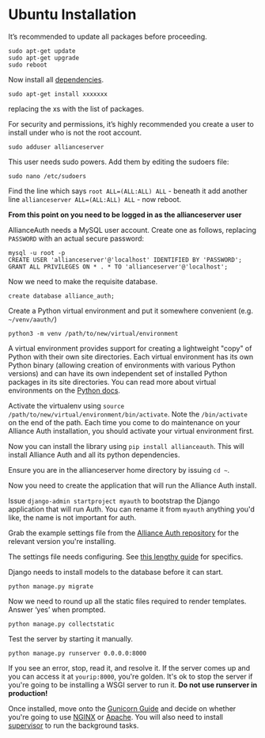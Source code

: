 # Ubuntu Installation

It’s recommended to update all packages before proceeding.

    sudo apt-get update
    sudo apt-get upgrade
    sudo reboot

Now install all [dependencies](dependencies.md).

    sudo apt-get install xxxxxxx
replacing the xs with the list of packages.

For security and permissions, it’s highly recommended you create a user to install under who is not the root account.

    sudo adduser allianceserver

This user needs sudo powers. Add them by editing the sudoers file:

    sudo nano /etc/sudoers

Find the line which says `root ALL=(ALL:ALL) ALL` - beneath it add another line `allianceserver ALL=(ALL:ALL) ALL` - now reboot.

**From this point on you need to be logged in as the allianceserver user**

AllianceAuth needs a MySQL user account. Create one as follows, replacing `PASSWORD` with an actual secure password:

    mysql -u root -p
    CREATE USER 'allianceserver'@'localhost' IDENTIFIED BY 'PASSWORD';
    GRANT ALL PRIVILEGES ON * . * TO 'allianceserver'@'localhost';

Now we need to make the requisite database.

    create database alliance_auth;
    
    
Create a Python virtual environment and put it somewhere convenient (e.g. `~/venv/aauth/`)

    python3 -m venv /path/to/new/virtual/environment

A virtual environment provides support for creating a lightweight "copy" of Python with their own site directories. Each virtual environment has its own Python binary (allowing creation of environments with various Python versions) and can have its own independent set of installed Python packages in its site directories. You can read more about virtual environments on the [Python docs](https://docs.python.org/3/library/venv.html).
    
Activate the virtualenv using `source /path/to/new/virtual/environment/bin/activate`. Note the `/bin/activate` on the end of the path. Each time you come to do maintenance on your Alliance Auth installation, you should activate your virtual environment first.

Now you can install the library using `pip install allianceauth`. This will install Alliance Auth and all its python dependencies.

Ensure you are in the allianceserver home directory by issuing `cd ~`.

Now you need to create the application that will run the Alliance Auth install.

Issue `django-admin startproject myauth` to bootstrap the Django application that will run Auth. You can rename it from `myauth` anything you'd like, the name is not important for auth.

Grab the example settings file from the [Alliance Auth repository](https://github.com/allianceauth/allianceauth/blob/master/alliance_auth/settings.py.example) for the relevant version you're installing.

The settings file needs configuring. See [this lengthy guide](settings.md) for specifics.

Django needs to install models to the database before it can start.

    python manage.py migrate

Now we need to round up all the static files required to render templates. Answer ‘yes’ when prompted.

    python manage.py collectstatic

Test the server by starting it manually.

    python manage.py runserver 0.0.0.0:8000

If you see an error, stop, read it, and resolve it. If the server comes up and you can access it at `yourip:8000`, you're golden. It's ok to stop the server if you're going to be installing a WSGI server to run it. **Do not use runserver in production!**

Once installed, move onto the [Gunicorn Guide](gunicorn.md) and decide on whether you're going to use [NGINX](nginx.md) or [Apache](apache.md). You will also need to install [supervisor](supervisor.md) to run the background tasks.
